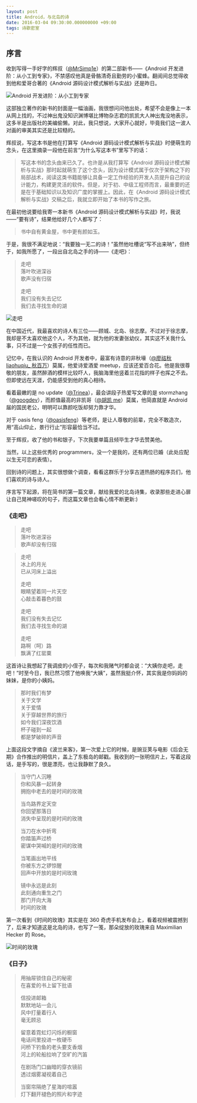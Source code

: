 ```yaml
---
layout: post
title: Android，与北岛的诗
date: 2016-03-04 09:30:00.000000000 +09:00
tags: 诗歌密室
---
```


## 序言

收到写得一手好字的辉叔（[@MrSimp1e](http://weibo.com/mrsimp1e)）的第二部新书——《Android 开发进阶：从小工到专家》，不禁感叹他真是骨骼清奇且勤劳的小蜜蜂。翻阅间总觉得收到他和爱哥合著的《Android 源码设计模式解析与实战》还是昨日。

![Android 开发进阶：从小工到专家](http://img.blog.csdn.net/20160512143320279)

这部独立著作的新书的封面是一幅油画，我很想问问他出处，希望不会是像上一本从网上找的，不过神出鬼没知识渊博堪比博物杂志君的凯凯大人神出鬼没地表示，这多半是出版社的美编偷懒。对此，我只想说，大家开心就好，毕竟我们这一波人对画的审美其实还是比较糙的。

辉叔说，写这本书是他在打算写《Android 源码设计模式解析与实战》时便萌生的念头，在这里摘录一段他在前言“为什么写这本书”里写下的话：

> 写这本书的念头由来已久了。也许是从我打算写《Android 源码设计模式解析与实战》那时起就萌生了这个念头，因为设计模式属于仅次于架构之下的局部战术，阅读这类书籍能够让具备一定工作经验的开发人员提升自己的设计能力，构建更灵活的软件。但是，对于初、中级工程师而言，最重要的还是在于基础知识以及知识广度的掌握上。因此，在《Android 源码设计模式解析与实战》交稿之后，我就立即开始了本书的写作之旅。

在最初他说要给我寄一本新书《Android 源码设计模式解析与实战》时，我说——“要有诗”，结果他给好几个人都写了：

> 书中自有黄金屋，书中更有颜如玉。

于是，我很不满足地说：“我要独一无二的诗！”虽然他吐槽说“写不出来呐”，但终于，如我所愿了，一段出自北岛之手的诗——《走吧》：

> 走吧<br>
> 落叶吹进深谷<br>
> 歌声没有归宿
> 
> 走吧<br>
> 我们没有失去记忆<br>
> 我们去寻找生命的湖

![走吧](http://img.blog.csdn.net/20160512143419295)

在中国近代，我最喜欢的诗人有三位——顾城、北岛、徐志摩。不过对于徐志摩，我却是不太喜欢他这个人，不为其他，就为他的发妻张幼仪，其实这不关我什么事，只不过是一个女孩子的任性而已。

记忆中，在我认识的 Android 开发者中，最富有诗意的非秋壕（[@廖祜秋 liaohuqiu_ 秋百万](http://weibo.com/liaohuqiu)）莫属，他爱诗爱酒爱 meetup，应该还爱百合花。他是我很尊敬的朋友，虽然醉酒的模样比较吓人，我脑海里他竖着兰花指的样子也挥之不去。但即使远在天涯，仍能感受到他的真心相待。

看着最嫩的是 no update（[@Trinea](http://weibo.com/trinea)），最会讲段子热爱写文章的是 stormzhang（[@googdev](http://weibo.com/zhangqi8)），而颜值最高的非凯哥（[@胡凯 me](http://weibo.com/kesenhoo)）莫属，他简直就是 Android 届的国民老公，明明可以靠颜吃饭却努力靠才华。

对于 oasis feng（[@oasisfeng](http://weibo.com/oasisfeng)）等老师，是让人尊敬的前辈，完全不敢造次，用“高山仰止，景行行止”形容最恰当不过。

至于辉叔，收了他的书和银子，下次我要单篇且倾毕生才华去赞美他。

当然，以上这些优秀的 programmers，没一个是我的，还有两位已婚（此处应配以生无可恋的表情）。

回到诗的问题上，其实很想做个调查，看看这群乐于分享古道热肠的程序员们，他们喜欢的诗与诗人。

序言写下起源，将在简书的第一篇文章，献给我爱的北岛诗集，收录那些走进心扉让自己晃神嗟叹的句子，而这篇文章也会看心情不断更新:)

### 《走吧》

> 走吧<br>
> 落叶吹进深谷<br>
> 歌声却没有归宿<br>

> 走吧<br>
> 冰上的月光<br>
> 已从河床上溢出
> 
> 走吧<br>
> 眼睛望着同一片天空<br>
> 心敲击着暮色的鼓
> 
> 走吧<br>
> 我们没有失去记忆<br>
> 我们去寻找生命的湖
> 
> 走吧<br>
> 路啊（呵）路<br>
> 飘满了红罂粟

这首诗让我想起了我调皮的小侄子，每次和我赌气时都会说：“大姨你走吧，走吧！”时至今日，我已然习惯了他唤我“大姨”，虽然我挺介怀，其实我是你妈妈的妹妹，是你的小姨妈。

> 那时我们有梦<br>
> 关于文学<br>
> 关于爱情<br>
> 关于穿越世界的旅行<br>
> 如今我们深夜饮酒<br>
> 杯子碰到一起<br>
> 都是梦破碎的声音<br>

上面这段文字摘自《波兰来客》，第一次爱上它的时候，是豌豆荚与电影《后会无期》合作推出的明信片，盖上了东极岛的邮戳。我收到的一张明信片上，写着这段话，是手写的，很是漂亮，也让我静默了良久。

> 当守门人沉睡<br>
> 你和风暴一起转身<br>
> 拥抱中老去的是时间的玫瑰<br>
> 
> 当鸟路界定天空<br>
> 你回望那落日<br>
> 消失中呈现的是时间的玫瑰
> 
> 当刀在水中折弯<br>
> 你踏笛声过桥<br>
> 密谋中哭喊的是时间的玫瑰
> 
> 当笔画出地平线<br>
> 你被东方之锣惊醒<br>
> 回声中开放的是时间玫瑰
> 
> 镜中永远是此刻<br>
> 此刻通向重生之门<br>
> 那门开向大海<br>
> 时间的玫瑰

第一次看到《时间的玫瑰》其实是在 360 奇虎手机发布会上，看着视频被震撼到了，后来才知道这是北岛的诗，也写了一笺，那朵绽放的玫瑰来自 Maximilian Hecker 的 Rose。

![时间的玫瑰](http://img.blog.csdn.net/20161026173321937)

### 《日子》

> 用抽屉锁住自己的秘密<br>
> 在喜爱的书上留下批语
> 
> 信投进邮箱<br>
> 默默地站一会儿<br>
> 风中打量着行人<br>
> 毫无顾忌
> 
> 留意着霓虹灯闪烁的橱窗<br>
> 电话间里投进一枚硬币<br>
> 问桥下钓鱼的老头要支香烟<br>
> 河上的轮船拉响了空旷的汽笛
> 
> 在剧场门口幽暗的穿衣镜前<br>
> 透过烟雾凝视着自己
> 
> 当窗帘隔绝了星海的喧嚣<br>
> 灯下翻开褪色的照片和字迹